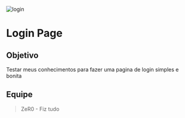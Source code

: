 ![login](https://user-images.githubusercontent.com/99215787/152875575-18518330-9515-40e4-91c0-2c42c5e5b9c4.png)

# Login Page

## Objetivo
Testar meus conhecimentos para fazer uma pagina de login simples e bonita

## Equipe
> ZeR0 - Fiz tudo
